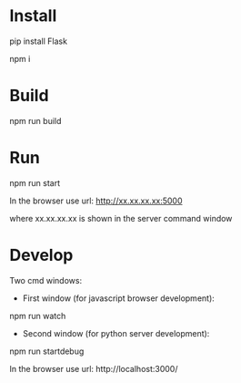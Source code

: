 # Install

pip install Flask

npm i

# Build

npm run build

# Run

npm run start

In the browser use url: http://xx.xx.xx.xx:5000

where xx.xx.xx.xx is shown in the server command window

# Develop

Two cmd windows:

- First window (for javascript browser development):

npm run watch

- Second window (for python server development):

npm run startdebug

In the browser use url: http://localhost:3000/

